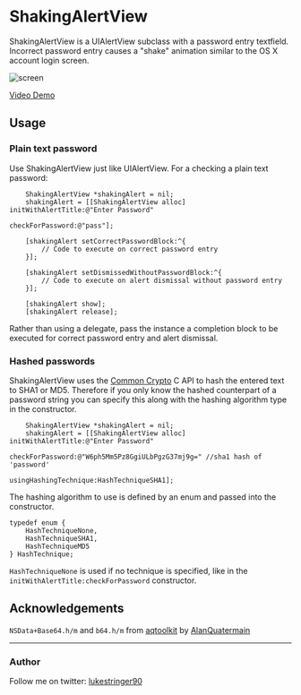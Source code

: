 ShakingAlertView
===================

ShakingAlertView is a UIAlertView subclass with a password entry textfield. Incorrect password entry causes a "shake" animation similar to the OS X account login screen.

![screen](https://github.com/stringer630/ShakingAlertView/blob/master/screens/screen0.png?raw=true)

[Video Demo](https://github.com/stringer630/ShakingAlertView/blob/master/screens/video_demo.mov?raw=true)

## Usage
### Plain text password

Use ShakingAlertView just like UIAlertView. For a checking a plain text password:

```
    ShakingAlertView *shakingAlert = nil;
    shakingAlert = [[ShakingAlertView alloc] initWithAlertTitle:@"Enter Password"
                                                checkForPassword:@"pass"];
    
    [shakingAlert setCorrectPasswordBlock:^{
        // Code to execute on correct password entry
    }];
    
    [shakingAlert setDismissedWithoutPasswordBlock:^{
        // Code to execute on alert dismissal without password entry
    }];
    
    [shakingAlert show];
    [shakingAlert release];
```

Rather than using a delegate, pass the instance a completion block to be executed for correct password entry and alert dismissal.

### Hashed passwords

ShakingAlertView uses the [Common Crypto](https://developer.apple.com/library/mac/documentation/security/Conceptual/cryptoservices/GeneralPurposeCrypto/GeneralPurposeCrypto.html#//apple_ref/doc/uid/TP40011172-CH9-SW4) C API to hash the entered text to SHA1 or MD5. Therefore if you only know the hashed counterpart of a password string you can specify this along with the hashing algorithm type in the constructor. 

```
    ShakingAlertView *shakingAlert = nil;
    shakingAlert = [[ShakingAlertView alloc] initWithAlertTitle:@"Enter Password"
                                                checkForPassword:@"W6ph5Mm5Pz8GgiULbPgzG37mj9g=" //sha1 hash of 'password'
                                           usingHashingTechnique:HashTechniqueSHA1];
```

The hashing algorithm to use is defined by an enum and passed into the constructor.
```
typedef enum {
	HashTechniqueNone,
    HashTechniqueSHA1,
    HashTechniqueMD5
} HashTechnique;
```

`HashTechniqueNone` is used if no technique is specified, like in the `initWithAlertTitle:checkForPassword` constructor.

## Acknowledgements
`NSData+Base64.h/m` and `b64.h/m` from [aqtoolkit](https://github.com/AlanQuatermain/aqtoolkit) by [AlanQuatermain](https://github.com/AlanQuatermain)

---

### Author

Follow me on twitter: [lukestringer90](http://twitter.com/lukestringer90)
